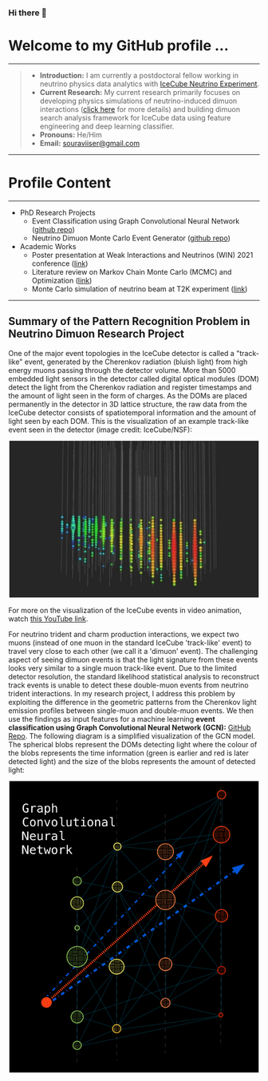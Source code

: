 ### Hi there 👋

<!--
**ssarkarbht/ssarkarbht** is a ✨ _special_ ✨ repository because its `README.md` (this file) appears on your GitHub profile.

Here are some ideas to get you started:

- 🔭 I’m currently working on ...
- 🌱 I’m currently learning ...
- 👯 I’m looking to collaborate on ...
- 🤔 I’m looking for help with ...
- 💬 Ask me about ...
- 📫 How to reach me: ...
- 😄 Pronouns: ...
- ⚡ Fun fact: ...



-->
# Welcome to my GitHub profile ...

---
> - **Introduction:** I am currently a postdoctoral fellow working in neutrino physics data analytics with [IceCube Neutrino Experiment](https://github.com/icecube).
> - **Current Research:** My current research primarily focuses on developing physics simulations of neutrino-induced dimuon interactions ([click here](https://pic-pac.cap.ca/index.php/Issues/showpdf/article/v75n1.0-a4075.pdf) for more details) and building dimuon search analysis framework for IceCube data using feature engineering and deep learning classifier.
> - **Pronouns:** He/Him
> - **Email:** souraviiser@gmail.com

---

# Profile Content

---
- PhD Research Projects
	- Event Classification using Graph Convolutional Neural Network ([github repo](https://github.com/ssarkarbht/TridentGNNClassifier))
	- Neutrino Dimuon Monte Carlo Event Generator ([github repo](https://github.com/ssarkarbht/NuDimuon-Generator))
- Academic Works
	- Poster presentation at Weak Interactions and Neutrinos (WIN) 2021 conference ([link](https://github.com/ssarkarbht/AcademicWorks/blob/master/WIN_2021_Poster.pdf))
	- Literature review on Markov Chain Monte Carlo (MCMC) and Optimization ([link](https://github.com/ssarkarbht/AcademicWorks/blob/master/MCMCOptimization.pdf))
	- Monte Carlo simulation of neutrino beam at T2K experiment ([link](https://github.com/ssarkarbht/AcademicWorks/blob/master/NeutrinoBeamSimulation.pdf))
---

## Summary of the Pattern Recognition Problem in Neutrino Dimuon Research Project

One of the major event topologies in the IceCube detector is called a "track-like" event, generated by the Cherenkov radiation (bluish light) from high energy muons passing through the detector volume. More than 5000 embedded light sensors in the detector called digital optical modules (DOM) detect the light from the Cherenkov radiation and register timestamps and the amount of light seen in the form of charges. As the DOMs are placed permanently in the detector in 3D lattice structure, the raw data from the IceCube detector consists of spatiotemporal information and the amount of light seen by each DOM. This is the visualization of an example track-like event seen in the detector (image credit: IceCube/NSF):
<p align="center">
<img src="trackevent.jpg" alt="drawing" style="width:500px;"/>
</p>

For more on the visualization of the IceCube events in video animation, watch [this YouTube link](https://www.youtube.com/watch?v=2DDQYHIbL3Q&ab_channel=IceCubeNeutrinoObservatory).

For neutrino trident and charm production interactions, we expect two muons (instead of one muon in the standard IceCube 'track-like' event) to travel very close to each other (we call it a 'dimuon' event). The challenging aspect of seeing dimuon events is that the light signature from these events looks very similar to a single muon track-like event. Due to the limited detector resolution, the standard likelihood statistical analysis to reconstruct track events is unable to detect these double-muon events from neutrino trident interactions. In my research project, I address this problem by exploiting the difference in the geometric patterns from the Cherenkov light emission profiles between single-muon and double-muon events. We then use the findings as input features for a machine learning **event classification using Graph Convolutional Neural Network (GCN):** [GitHub Repo](https://github.com/ssarkarbht/TridentGNNClassifier). The following diagram is a simplified visualization of the GCN model. The spherical blobs represent the DOMs detecting light where the colour of the blobs represents the time information (green is earlier and red is later detected light) and the size of the blobs represents the amount of detected light:

<p align="center">
<img src="TrackVis.png" alt="drawing" style="width:500px;"/>
</p>


